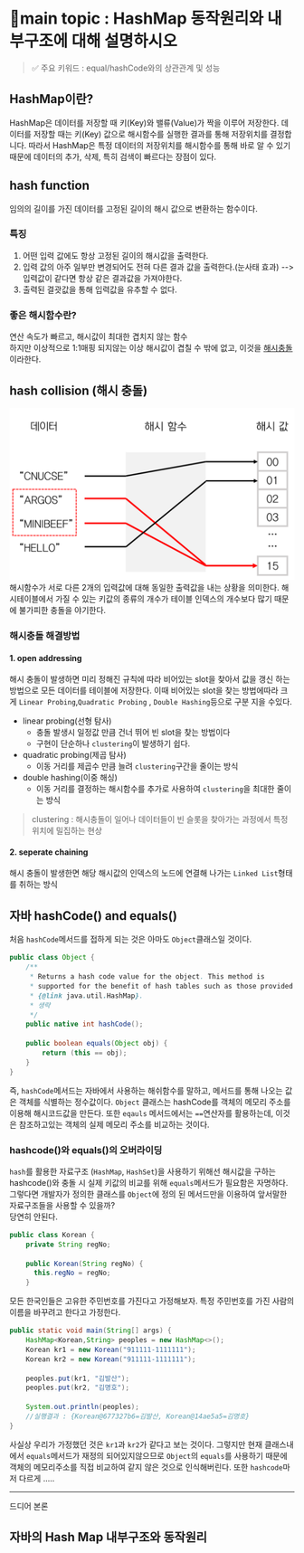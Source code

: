 # 📍main topic : HashMap 동작원리와 내부구조에 대해 설명하시오
> ✅ 주요 키워드 : equal/hashCode와의 상관관계 및 성능

## HashMap이란?
HashMap은 데이터를 저장할 때 키(Key)와 밸류(Value)가 짝을 이루어 저장한다. 데이터를 저장할 때는 키(Key) 값으로 해시함수를 실행한 결과를 통해 저장위치를 결정합니다.
따라서 HashMap은 특정 데이터의 저장위치를 해시함수를 통해 바로 알 수 있기 때문에 데이터의 추가, 삭제, 특히 검색이 빠르다는 장점이 있다.

## hash function
임의의 길이를 가진 데이터를 고정된 길이의 해시 값으로 변환하는 함수이다.

### 특징
1. 어떤 입력 값에도 항상 고정된 길이의 해시값을 출력한다.
2. 입력 값의 아주 일부만 변경되어도 전혀 다른 결과 값을 출력한다.(눈사태 효과)  --> 입력값이 같다면 항상 같은 결과값을 가져야한다.
3. 출력된 결괏값을 통해 입력값을 유추할 수 없다.

### 좋은 해시함수란?
연산 속도가 빠르고, 해시값이 최대한 겹치지 않는 함수
<br> 
하지만 이상적으로 1:1매핑 되지않는 이상 해시값이 겹칠 수 밖에 없고, 이것을 <u>해시충돌</u>이라한다.

## hash collision (해시 충돌)
![hashcollision.png](../img/hashcollision.png)
해시함수가 서로 다른 2개의 입력값에 대해 동일한 출력값을 내는 상황을 의미한다. 해시테이블에서
가질 수 있는 키값의 종류의 개수가 테이블 인덱스의 개수보다 많기 때문에 불가피한 충돌을 야기한다.

### 해시충돌 해결방법
#### 1. open addressing 
해시 충돌이 발생하면 미리 정해진 규칙에 따라 비어있는 slot을 찾아서 값을 갱신 하는 방법으로 모든 데이터를 
테이블에 저장한다.
이때 비어있는 slot을 찾는 방법에따라 크게 `Linear Probing`,`Quadratic Probing` , `Double Hashing`등으로 구분 지을 수있다.
+ linear probing(선형 탐사)
  + 충돌 발생시 일정값 만큼 건너 뛰어 빈 slot을 찾는 방법이다
  + 구현이 단순하나 `clustering`이 발생하기 쉽다.
+ quadratic probing(제곱 탐사)
  + 이동 거리를 제곱수 만큼 늘려 `clustering`구간을 줄이는 방식
+ double hashing(이중 해싱)
  + 이동 거리를 결정하는 해시함수를 추가로 사용하여 `clustering`을 최대한 줄이는 방식

> clustering : 해시충돌이 일어나 데이터들이 빈 슬롯을 찾아가는 과정에서 특정 위치에 밀집하는 현상

#### 2. seperate chaining
해시 충돌이 발생한면 해당 해시값의 인덱스의 노드에 연결해 나가는 `Linked List`형태를 취하는 방식

## 자바 hashCode() and equals()
처음 `hashCode`메서드를 접하게 되는 것은 아마도 `Object`클래스일 것이다.
```java
public class Object {
    /**
     * Returns a hash code value for the object. This method is
     * supported for the benefit of hash tables such as those provided by
     * {@link java.util.HashMap}.
     * 생략
     */
    public native int hashCode();

    public boolean equals(Object obj) {
        return (this == obj);
    }
}
```
즉, `hashCode`메서드는 자바에서 사용하는 해쉬함수를 말하고, 메서드를 통해 나오는 값은 객체를 식별하는 정수값이다.
`Object` 클래스는 hashCode를 객체의 메모리 주소를 이용해 해시코드값을 만든다. 또한 `eqauls` 메서드에서는
`==`연산자를 활용하는데, 이것은 참조하고있는 객체의 실제 메모리 주소를 비교하는 것이다.

### hashcode()와 equals()의 오버라이딩
`hash`를 활용한 자료구조 (`HashMap`, `HashSet`)을 사용하기 위해선 해시값을 구하는 hashcode()와
충돌 시 실제 키값의 비교를 위해 `equals`메서드가 필요함은 자명하다.
그렇다면 개발자가 정의한 클래스를 `Object`에 정의 된 메서드만을 이용하여 앞서말한 자료구조들을 사용할 수 있을까?
<br>
당연히 안된다.

```java
public class Korean {
    private String regNo;

    public Korean(String regNo) {
      this.regNo = regNo;
    }
```
모든 한국인들은 고유한 주민번호를 가진다고 가정해보자.
특정 주민번호를 가진 사람의 이름을 바꾸려고 한다고 가정한다.

```java
public static void main(String[] args) {
    HashMap<Korean,String> peoples = new HashMap<>();
    Korean kr1 = new Korean("911111-1111111");
    Korean kr2 = new Korean("911111-1111111");

    peoples.put(kr1, "김발산");
    peoples.put(kr2, "김명호");

    System.out.println(peoples);
    //실행결과 : {Korean@677327b6=김발산, Korean@14ae5a5=김명호}
}
```
사실상 우리가 가정했던 것은 `kr1`과 `kr2`가 같다고 보는 것이다. 그렇지만 현재 클래스내에서 
`equals`메서드가 재정의 되어있지않으므로 `Object`의 `equals`를 사용하기 때문에 객체의 메모리주소를
직접 비교하여 같지 않은 것으로 인식해버린다. 또한 `hashcode`마저 다르게 
.....

----
드디어 본론 
## 자바의 Hash Map 내부구조와 동작원리

